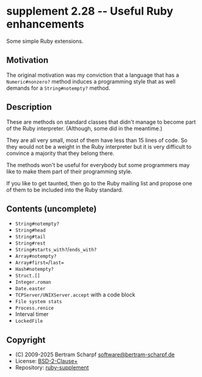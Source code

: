 # supplement 2.28  --  Useful Ruby enhancements

Some simple Ruby extensions.


## Motivation

The original motivation was my conviction that a language that has a
`Numeric#nonzero?` method induces a programming style that as well demands
for a `String#notempty?` method.


## Description

These are methods on standard classes that didn't manage to become part of
the Ruby interpreter. (Although, some did in the meantime.)

They are all very small, most of them have less than 15 lines of code.
So they would not be a weight in the Ruby interpreter but it is very
difficult to convince a majority that they belong there.

The methods won't be useful for everybody but some programmers may like
to make them part of their programming style.

If you like to get taunted, then go to the Ruby mailing list and propose
one of them to be included into the Ruby standard.


## Contents (uncomplete)

  * `String#notempty?`
  * `String#head`
  * `String#tail`
  * `String#rest`
  * `String#starts_with?`/`ends_with?`
  * `Array#notempty?`
  * `Array#first=`/`last=`
  * `Hash#notempty?`
  * `Struct.[]`
  * `Integer.roman`
  * `Date.easter`
  * `TCPServer/UNIXServer.accept` with a code block
  * `File system stats`
  * `Process.renice`
  * Interval timer
  * `LockedFile`


## Copyright

  * (C) 2009-2025 Bertram Scharpf <software@bertram-scharpf.de>
  * License: [BSD-2-Clause+](./LICENSE)
  * Repository: [ruby-supplement](https://github.com/BertramScharpf/ruby-supplement)

